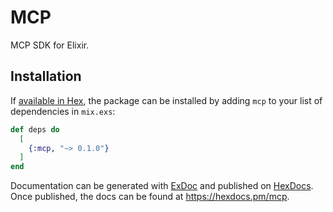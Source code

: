 # MCP

MCP SDK for Elixir.

## Installation

If [available in Hex](https://hex.pm/docs/publish), the package can be installed
by adding `mcp` to your list of dependencies in `mix.exs`:

```elixir
def deps do
  [
    {:mcp, "~> 0.1.0"}
  ]
end
```

Documentation can be generated with [ExDoc](https://github.com/elixir-lang/ex_doc)
and published on [HexDocs](https://hexdocs.pm). Once published, the docs can
be found at <https://hexdocs.pm/mcp>.


